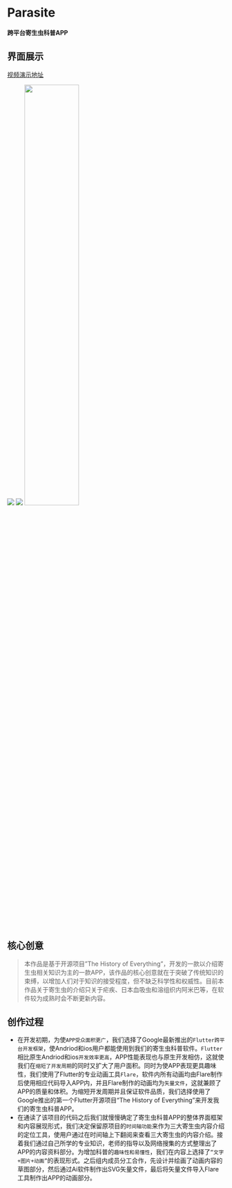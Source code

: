 # Parasite
**跨平台寄生虫科普APP**

## 界面展示

[视频演示地址](https://www.bilibili.com/video/av80231706/)

<img src="https://s2.ax1x.com/2019/12/22/QzIqC8.png">
<img src="https://s2.ax1x.com/2019/12/22/QzIXvQ.png">
<img src="https://s2.ax1x.com/2019/12/22/QzIyAx.png" width="50%">

## 核心创意

> 本作品是基于开源项目”The History of Everything”，开发的一款以介绍寄生虫相关知识为主的一款APP，该作品的核心创意就在于突破了传统知识的束缚，以增加人们对于知识的接受程度，但不缺乏科学性和权威性。目前本作品关于寄生虫的介绍只关于疟疾、日本血吸虫和溶组织内阿米巴等，在软件较为成熟时会不断更新内容。

## 创作过程

* 在开发初期，为使`APP受众面积更广`，我们选择了Google最新推出的`Flutter跨平台开发框架`，使Andriod和ios用户都能使用到我们的寄生虫科普软件。`Flutter`相比原生Andriod和ios`开发效率更高`，APP性能表现也与原生开发相仿，这就使我们在`缩短了开发周期`的同时又扩大了用户面积。同时为使APP表现更具趣味性，我们使用了Flutter的专业动画工具`Flare`，软件内所有动画均由Flare制作后使用相应代码导入APP内，并且Flare制作的动画均为`矢量文件`，这就兼顾了APP的质量和体积。为缩短开发周期并且保证软件品质，我们选择使用了Google推出的第一个Flutter开源项目“The History of Everything”来开发我们的寄生虫科普APP。
* 在通读了该项目的代码之后我们就慢慢确定了寄生虫科普APP的整体界面框架和内容展现形式，我们决定保留原项目的`时间轴功能`来作为三大寄生虫内容介绍的定位工具，使用户通过在时间轴上下翻阅来查看三大寄生虫的内容介绍。接着我们通过自己所学的专业知识，老师的指导以及网络搜集的方式整理出了APP的内容资料部分。为增加科普的`趣味性和易懂性`，我们在内容上选择了`“文字+图片+动画”`的表现形式。之后组内成员分工合作，先设计并绘画了动画内容的草图部分，然后通过Ai软件制作出SVG矢量文件，最后将矢量文件导入Flare工具制作出APP的动画部分。
  
